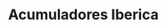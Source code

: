 ---
title: "Acumuladores Iberica"
url: /quetzaltenango/acumuladores-iberica/
shop: Autowerkstatt
---